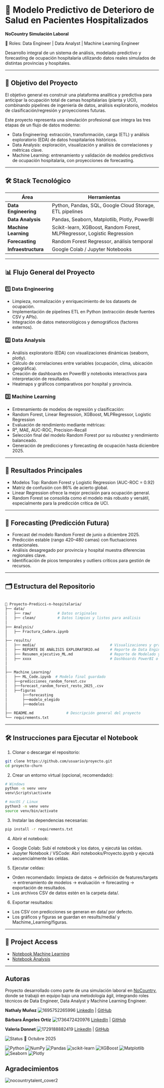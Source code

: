 # 🏥  Modelo Predictivo de Deterioro de Salud en Pacientes Hospitalizados
**NoCountry Simulación Laboral** 

🧩 Roles: Data Engineer | Data Analyst | Machine Learning Engineer

Desarrollo integral de un sistema de análisis, modelado predictivo y forecasting de ocupación hospitalaria utilizando datos reales simulados de distintas provincias y hospitales.

------
## 🚀 Objetivo del Proyecto

El objetivo general es construir una plataforma analítica y predictiva para anticipar la ocupación total de camas hospitalarias (planta y UCI), combinando pipelines de ingeniería de datos, análisis exploratorio, modelos de clasificación/regresión y proyecciones futuras.

Este proyecto representa una simulación profesional que integra las tres etapas de un flujo de datos moderno:

- Data Engineering: extracción, transformación, carga (ETL) y análisis exploratorio (EDA) de datos hospitalarios históricos.
- Data Analysis: exploración, visualización y análisis de correlaciones y métricas clave.
- Machine Learning: entrenamiento y validación de modelos predictivos de ocupación hospitalaria, con proyecciones de forecasting.
-----

## 🛠️ Stack Tecnológico

| Área                                 | Herramientas                                                            |
| ------------------------------------ | ----------------------------------------------------------------------- |
| **Data Engineering**                 | Python, Pandas, SQL, Google Cloud Storage, ETL pipelines                |
| **Data Analysis**                    | Pandas, Seaborn, Matplotlib, Plotly, PowerBI                            |
| **Machine Learning**                 | Scikit-learn, XGBoost, Random Forest, MLPRegressor, Logistic Regression |
| **Forecasting**                      | Random Forest Regressor, análisis temporal                              |
| **Infraestructura**                  | Google Colab / Jupyter Notebooks                        |

-----
## 📊 Flujo General del Proyecto

### 1️⃣ Data Engineering

- Limpieza, normalización y enriquecimiento de los datasets de ocupación.
- Implementación de pipelines ETL en Python (extracción desde fuentes CSV y APIs).
- Integración de datos meteorológicos y demográficos (factores externos).

### 2️⃣ Data Analysis

- Análisis exploratorio (EDA) con visualizaciones dinámicas (seaborn, plotly).
- Cálculo de correlaciones entre variables (ocupación, clima, ubicación geográfica).
- Creación de dashboards en PowerBI y notebooks interactivos para interpretación de resultados.
- Heatmaps y gráficos comparativos por hospital y provincia.

### 3️⃣ Machine Learning

- Entrenamiento de modelos de regresión y clasificación:
- Random Forest, Linear Regression, XGBoost, MLPRegressor, Logistic Regression
- Evaluación de rendimiento mediante métricas:
- R², MAE, AUC-ROC, Precision-Recall
- Selección final del modelo Random Forest por su robustez y rendimiento balanceado.
- Generación de predicciones y forecasting de ocupación hasta diciembre 2025.
  
------
## 🤖 Resultados Principales

- Modelos Top: Random Forest y Logistic Regression (AUC-ROC = 0.92)
- Matriz de confusión con 86% de acierto global.
- Linear Regression ofrece la mejor precisión para ocupación general.
- Random Forest se consolida como el modelo más robusto y versátil, especialmente para la predicción crítica de UCI.

----
## 🔮 Forecasting (Predicción Futura)

- Forecast del modelo Random Forest de junio a diciembre 2025.
- Predicción estable (rango 420–480 camas) con fluctuaciones estacionales.
- Análisis desagregado por provincia y hospital muestra diferencias regionales clave.
- Identificación de picos temporales y outliers críticos para gestión de recursos.

-----
## 🗂️ Estructura del Repositorio

```bash

📁 Proyecto-Predicci-n-hospitalaria/
├── data/
│   ├── raw/            # Datos originales
│   ├── clean/          # Datos limpios y listos para análisis
│
├── Analysis/
│   ├── Fractura_Cadera.ipynb
│
├── results/
│   ├── media/                                  # Visualizaciones y gráficos
│   ├── REPORTE DE ANÁLISIS EXPLORATORIO.md     # Reporte de Data Engineer de Ocupación Hospitalaria
│   ├── Resumen_ejecutivo_ML.md                 # Reporte de Modelado y Forecasting de Ocupación Hospitalaria
│   ├── xxxx                                    # Dashboards PowerBI o Plotly 
│
│
├── Machine_Learning/
│   ├── ML_Code.ipynb  # Modelo final guardado
│   ├──predicciones_random_forest.csv
│   ├──forecast_random_forest_resto_2025_.csv
│   ├──figuras
│       ├──forecasting
│       ├──modelo_elegido
│       ├──modelos
│
├── README.md               # Descripción general del proyecto
└── requirements.txt
```

---

## 🛠️ Instrucciones para Ejecutar el Notebook

1. Clonar o descargar el repositorio:

```bash
git clone https://github.com/usuario/proyecto.git
cd proyecto-churn
```

2. Crear un entorno virtual (opcional, recomendado):
```bash
# Windows
python -m venv venv
venv\Scripts\activate

# macOS / Linux
python3 -m venv venv
source venv/bin/activate
```

3. Instalar las dependencias necesarias:
```bash
pip install -r requirements.txt
```

4. Abrir el notebook:

- Google Colab: Subí el notebook y los datos, y ejecutá las celdas.
- Jupyter Notebook / VSCode: Abrí notebooks/Proyecto.ipynb y ejecutá secuencialmente las celdas.

5. Ejecutar celdas:

- Orden recomendado: limpieza de datos → definición de features/targets → entrenamiento de modelos → evaluación → forecasting → exportación de resultados.
- Los archivos CSV de datos estén en la carpeta data/.

6. Exportar resultados:

- Los CSV con predicciones se generan en data/ por defecto.
- Los gráficos y figuras se guardan en results/media/ y Machime_Learning/figuras.

-----

## 📂 Project Access

- [Notebook Machine Learning](./Proyecto-Predicci-n-hospitalaria/Machine_Learning/ML_Code.ipynb)
- [Notebook Analysis](./Proyecto-Predicci-n-hospitalaria/Analyst/Fractura_Cadera.ipynb)

---

## Autoras

Proyecto desarrollado como parte de una simulación laboral en [NoCountry](https://nocountry.tech/), donde se trabajó en equipo bajo una metodología ágil, integrando roles técnicos de Data Engineer, Data Analyst y Machine Learning Engineer.


**Nathaly Muñoz** ![1695752265996](https://github.com/user-attachments/assets/8110c040-c424-4c9b-9a07-4d725d4023b9)
[LinkedIn](https://www.linkedin.com/in/munozgnathaly/) | [GitHub](https://github.com/munozgnathaly-crypto)

**Bárbara Ángeles Ortiz**
![1736472420976](https://github.com/user-attachments/assets/5b09823d-e7eb-4752-97c0-35fc774584d3)
[LinkedIn](https://www.linkedin.com/in/barbaraangelesortiz/) | [GitHub](https://github.com/BarbaraAngelesOrtiz)

**Valeria Donnet** ![1729188882419](https://github.com/user-attachments/assets/5cacc273-213b-4b0b-bde2-f60b2f990137)
[LinkedIn](https://www.linkedin.com/in/valeria-donnet/) | [GitHub](https://github.com/valedonnet)

![Status](https://img.shields.io/badge/status-finished-brightgreen) 📅 Octubre 2025

![Python](https://img.shields.io/badge/python-3.10-blue)
![NumPy](https://img.shields.io/badge/numpy-1.26.0-blue)
![Pandas](https://img.shields.io/badge/pandas-2.1.0-blue)
![scikit-learn](https://img.shields.io/badge/scikit--learn-1.3.0-orange)
![XGBoost](https://img.shields.io/badge/xgboost-1.7.6-red)
![Matplotlib](https://img.shields.io/badge/matplotlib-3.8.0-blue)
![Seaborn](https://img.shields.io/badge/seaborn-0.12.2-pink)
![Plotly](https://img.shields.io/badge/plotly-5.16.1-lightblue)

## Agradecimientos 

![nocountrytalent_cover2](https://github.com/user-attachments/assets/72ef3e56-a762-4976-93d5-4edf150ce1da)



